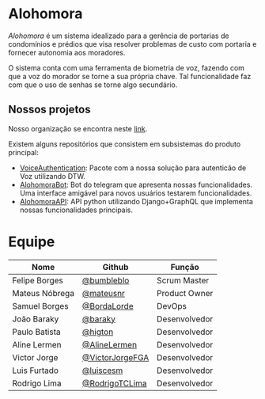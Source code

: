 # Alohomora

*Alohomora* é um sistema idealizado para a gerência de portarias de condomínios e prédios que visa resolver problemas de custo com portaria e fornecer autonomia aos moradores.

 O sistema conta com uma ferramenta de biometria de voz, fazendo com que a voz do morador se torne a sua própria chave. Tal funcionalidade faz com que o uso de senhas se torne algo secundário.

## Nossos projetos

Nosso organização se encontra neste [link](https://github.com/Alohomora-team).

Existem alguns repositórios que consistem em subsistemas do produto principal:

* [VoiceAuthentication](https://github.com/Alohomora-team/VoiceAuthentication): Pacote com a nossa solução para autenticão de Voz utilizando DTW.
* [AlohomoraBot](https://github.com/Alohomora-team/2019.2-AlohomoraBot): Bot do telegram que apresenta nossas funcionalidades. Uma interface amigável para novos usuários testarem funcionalidades.
* [AlohomoraAPI](https://github.com/Alohomora-team/AlohomoraAPI): API python utilizando Django+GraphQL que implementa nossas funcionalidades principais.


# Equipe

|Nome|Github|Função|
|---|---|---|
|Felipe Borges|[@bumbleblo](https://github.com/bumbleblo)|Scrum Master|
|Mateus Nóbrega|[@mateusnr](https://github.com/mateusnr)|Product Owner|
|Samuel Borges|[@BordaLorde](https://github.com/BordaLorde)|DevOps|
|João Baraky|[@baraky](https://github.com/baraky)|Desenvolvedor|
|Paulo Batista|[@higton](https://github.com/higton)|Desenvolvedor|
|Aline Lermen|[@AlineLermen](https://github.com/AlineLermen)|Desenvolvedor|
|Victor Jorge|[@VictorJorgeFGA](https://github.com/VictorJorgeFGA)|Desenvolvedor|
|Luis Furtado|[@luiscesm](https://github.com/luiscesm)|Desenvolvedor|
|Rodrigo Lima|[@RodrigoTCLima](https://github.com/RodrigoTCLima)|Desenvolvedor|
